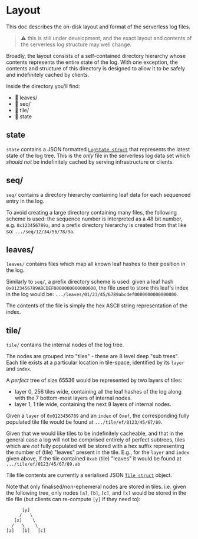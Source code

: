 Layout
======

This doc describes the on-disk layout and format of the serverless log files.

> :warning: this is still under development, and the exact layout and contents
> of the serverless log structure may well change.

Broadly, the layout consists of a self-contained directory hierarchy whose
contents represents the entire state of the log. With one exception, the
contents and structure of this directory is designed to allow it to be safely
and indefinitely cached by clients.

Inside the directory you'll find:

 * :file_folder: leaves/
 * :file_folder: seq/
 * :file_folder: tile/
 * :page_facing_up: state


state
-----
`state` contains a JSON formatted [`LogState struct`](../../api/state.go) that
represents the latest state of the log tree.
This is the *only* file in the serverless log data set which *should not* be
indefinitely cached by serving infrastructure or clients.

seq/
----
`seq/` contains a directory hierarchy containing leaf data for each sequenced
entry in the log.

To avoid creating a large directory containing many files, the following scheme
is used: the sequence number is interpreted as a 48 bit number, e.g.
`0x123456789a`, and a prefix directory hierarchy is created from that like so:
`.../seq/12/34/56/78/9a`.

leaves/
-------
`leaves/` contains files which map all known leaf hashes to their position in
the log.

Similarly to `seq/`, a prefix directory scheme is used: given a leaf hash
`0x0123456789ABCDEF0000000000000000`, the file used to store this leaf's index
in the log would be: `.../leaves/01/23/45/6789abcdef0000000000000000`.

The contents of the file is simply the hex ASCII string representation of the
index.

tile/
-----
`tile/` contains the internal nodes of the log tree.

The nodes are grouped into "tiles" - these are 8 level deep "sub trees".
Each tile exists at a particular location in tile-space, identified by its
`layer` and `index`.

A *perfect* tree of size 65536 would be represented by two layers of tiles:
 - layer 0, 256 tiles wide, containing all the leaf hashes of the log along with
   the 7 bottom-most layers of internal nodes.
 - layer 1, 1 tile wide, containing the next 8 layers of internal nodes.

Given a `layer` of `0x0123456789` and an `index` of `0xef`, the corresponding
fully populated tile file would be found at `.../tile/ef/0123/45/67/89`.

Given that we would like tiles to be indefinitely cacheable, and that in
the general case a log will not be comprised entirely of perfect subtrees, tiles
which are *not* fully populated will be stored with a hex suffix representing
the number of (tile) "leaves" present in the tile.  E.g., for the `layer` and
`index` given above, if the tile contained `0xab` (tile) "leaves" it would be
found at `.../tile/ef/0123/45/67/89.ab`

Tile file contents are currently a serialised JSON
[`Tile struct`](../../api/state.go) object.

Note that only finalised/non-ephemeral nodes are stored in tiles.
i.e. given the following tree, only nodes `[a]`, `[b]`, `[c]`, and `[x]` would
be stored in the tile file (but clients can re-compute `[y]` if they need to):
```
      [y]
     /   \
   [x]    \
  /   \    \
[a]   [b]   [c]
```